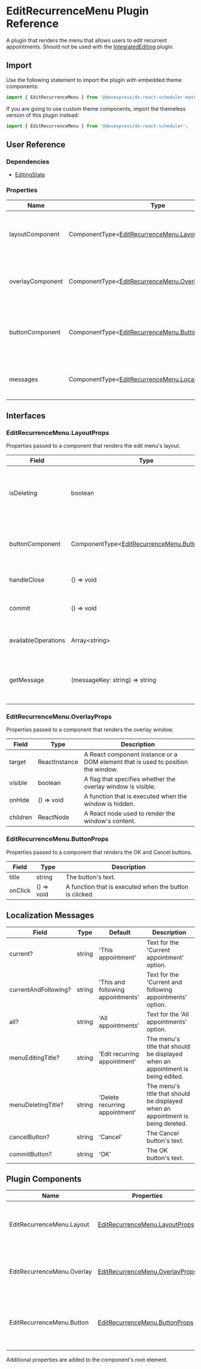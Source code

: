 # EditRecurrenceMenu Plugin Reference

A plugin that renders the menu that allows users to edit recurrent appointments. Should not be used with the [IntegratedEditing](integrated-editing.md) plugin.

## Import

Use the following statement to import the plugin with embedded theme components:

```js
import { EditRecurrenceMenu } from '@devexpress/dx-react-scheduler-material-ui';
```

If you are going to use custom theme components, import the themeless version of this plugin instead:

```js
import { EditRecurrenceMenu } from '@devexpress/dx-react-scheduler';
```

## User Reference

### Dependencies

- [EditingState](editing-state.md)

### Properties

Name | Type | Default | Description
-----|------|---------|------------
layoutComponent | ComponentType&lt;[EditRecurrenceMenu.LayoutProps](#editrecurrencemenulayoutprops)&gt; | | A component that renders the menu's layout.
overlayComponent | ComponentType&lt;[EditRecurrenceMenu.OverlayProps](#editrecurrencemenuoverlayprops)&gt; | | A component that renders the overlay window.
buttonComponent | ComponentType&lt;[EditRecurrenceMenu.ButtonProps](#editrecurrencemenubuttonprops)&gt; | | A component that renders the OK and Cancel buttons.
messages | ComponentType&lt;[EditRecurrenceMenu.LocalizationMessages](#editrecurrencemenulocalizationmessages)&gt; | | An object that contains localized messages.

## Interfaces

### EditRecurrenceMenu.LayoutProps

Properties passed to a component that renders the edit menu's layout.

Field | Type | Description
------|------|------------
isDeleting | boolean | **true** if the appointment is being deleted or **false** if it is being edited.
buttonComponent | ComponentType&lt;[EditRecurrenceMenu.ButtonProps](#editrecurrencemenubuttonprops)&gt; | A component that renders the OK and Cancel buttons.
handleClose | () => void | A function that closes the menu.
commit | () => void | A function that commits changes.
availableOperations | Array&lt;string&gt; | A list of available editing operations.
getMessage | (messageKey: string) => string | A function that returns a message with the specified key.

### EditRecurrenceMenu.OverlayProps

Properties passed to a component that renders the overlay window.

Field | Type | Description
------|------|------------
target | ReactInstance | A React component instance or a DOM element that is used to position the window.
visible | boolean | A flag that specifies whether the overlay window is visible.
onHide | () => void | A function that is executed when the window is hidden.
children | ReactNode | A React node used to render the window's content.

### EditRecurrenceMenu.ButtonProps

Properties passed to a component that renders the OK and Cancel buttons.

Field | Type | Description
------|------|------------
title | string | The button's text.
onClick | () => void | A function that is executed when the button is clicked.

## Localization Messages

Field | Type | Default | Description
------|------|---------|------------
current? | string | 'This appointment' | Text for the 'Current appointment' option.
currentAndFollowing? | string | 'This and following appointments' | Text for the 'Current and following appointments' option.
all? | string | 'All appointments' | Text for the 'All appointments' option.
menuEditingTitle? | string | 'Edit recurring appointment' | The menu's title that should be displayed when an appointment is being edited.
menuDeletingTitle? | string | 'Delete recurring appointment' | The menu's title that should be displayed when an appointment is being deleted.
cancelButton? | string | 'Cancel' | The Cancel button's text.
commitButton? | string | 'OK' | The OK button's text.

## Plugin Components

Name | Properties | Description
-----|------------|------------
EditRecurrenceMenu.Layout | [EditRecurrenceMenu.LayoutProps](#editrecurrencemenulayoutprops) | A component that renders the edit menu's layout.
EditRecurrenceMenu.Overlay | [EditRecurrenceMenu.OverlayProps](#editrecurrencemenuomodalprops) | A component that renders the overlay window.
EditRecurrenceMenu.Button | [EditRecurrenceMenu.ButtonProps](#editrecurrencemenubuttonprops) | A component that renders the OK and Cancel buttons.

Additional properties are added to the component's root element.
